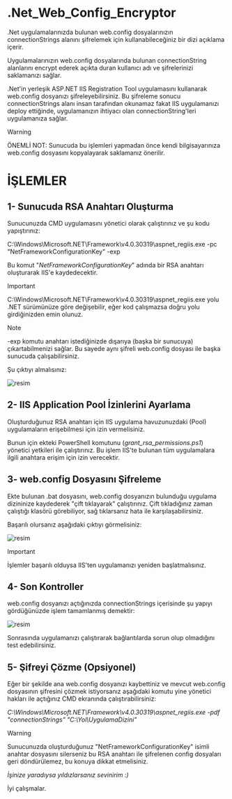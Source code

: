 # .Net_Web_Config_Encryptor
.Net uygulamalarınızda bulunan web.config dosyalarınızın connectionStrings alanını şifrelemek için kullanabileceğiniz bir dizi açıklama içerir.

Uygulamalarınızın web.config dosyalarında bulunan connectionString alanlarını encrypt ederek açıkta duran kullanıcı adı ve şifrelerinizi saklamanızı sağlar.

.Net'in yerleşik  ASP.NET IIS Registration Tool uygulamasını kullanarak web.config dosyanızı şifreleyebilirsiniz. Bu şifreleme sonucu connectionStrings alanı insan tarafından okunamaz fakat IIS uygulamanızı deploy ettiğinde, uygulamanızın ihtiyacı olan connectionString'leri uygulamanıza sağlar.



> [!WARNING]
> ÖNEMLİ NOT: Sunucuda bu işlemleri yapmadan önce kendi bilgisayarınıza web.config dosyasını kopyalayarak saklamanız önerilir.

# İŞLEMLER

## 1- Sunucuda RSA Anahtarı Oluşturma

Sunucunuzda CMD uygulamasını yönetici olarak çalıştırınız ve şu kodu yapıştırınız:

C:\Windows\Microsoft.NET\Framework\v4.0.30319\aspnet_regiis.exe -pc "NetFrameworkConfigurationKey" -exp

Bu komut "_NetFrameworkConfigurationKey_" adında bir RSA anahtarı oluşturarak IIS'e kaydedecektir.

> [!IMPORTANT]
> C:\Windows\Microsoft.NET\Framework\v4.0.30319\aspnet_regiis.exe yolu .NET sürümünüze göre değişebilir, eğer kod çalışmazsa doğru yolu girdiğinizden emin olunuz.

> [!NOTE]
> -exp komutu anahtarı istediğinizde dışarıya (başka bir sunucuya) çıkartabilmenizi sağlar. Bu sayede aynı şifreli web.config dosyası ile başka sunucuda çalışabilirsiniz.

Şu çıktıyı almalısınız: 

![resim](https://github.com/user-attachments/assets/c42b1a89-a871-4e58-86ce-a6f2b8842e27)


## 2- IIS Application Pool İzinlerini Ayarlama

Oluşturduğunuz RSA anahtarı için IIS uygulama havuzunuzdaki (Pool) uygulamaların erişebilmesi için izin vermelisiniz.

Bunun için ekteki PowerShell komutunu (_grant_rsa_permissions.ps1_) yönetici yetkileri ile çalıştırınız. Bu işlem IIS'te bulunan tüm uygulamalara ilgili anahtara erişim için izin verecektir.


## 3- web.config Dosyasını Şifreleme


Ekte bulunan .bat dosyasını, web.config dosyanızın bulunduğu uygulama dizininize kaydederek "çift tıklayarak" çalıştırınız. Çift tıkladığınız zaman çalıştığı klasörü görebiliyor, sağ tıklarsanız hata ile karşılaşabilirsiniz.

Başarılı olursanız aşağıdaki çıktıyı görmelisiniz:

![resim](https://github.com/user-attachments/assets/de55e70d-49d3-46a2-b915-36990697d5f3)

> [!IMPORTANT]
> İşlemler başarılı olduysa IIS'ten uygulamanızı yeniden başlatmalısınız.

## 4- Son Kontroller

web.config dosyanızı açtığınızda connectionStrings içerisinde şu yapıyı gördüğünüzde işlem tamamlanmış demektir:

![resim](https://github.com/user-attachments/assets/06a0c21d-2071-406b-aa87-e7f7f669f4e3)

Sonrasında uygulamanızı çalıştırarak bağlantılarda sorun olup olmadığını test edebilirsiniz.

## 5- Şifreyi Çözme (Opsiyonel)

Eğer bir şekilde ana web.config dosyanızı kaybettiniz ve mevcut web.config dosyasının şifresini çözmek istiyorsanız aşağıdaki komutu yine yönetici hakları ile açtığınız CMD ekranında çalıştırabilirsiniz:

_C:\Windows\Microsoft.NET\Framework\v4.0.30319\aspnet_regiis.exe -pdf "connectionStrings" "C:\Yol\UygulamaDizini"_

> [!WARNING]
> Sunucunuzda oluşturduğunuz "NetFrameworkConfigurationKey" isimli anahtar dosyasını silerseniz bu RSA anahtarı ile şifrelenen config dosyaları geri döndürülemez, bu konuya dikkat etmelisiniz.


*İşinize yaradıysa yıldızlarsanız sevinirim :)*

İyi çalışmalar.
